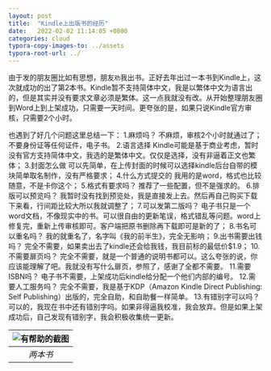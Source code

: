 ```yaml
---
layout: post
title:  "Kindle上出版书的经历"
date:   2022-02-02 11:14:05 +0800
categories: cloud
typora-copy-images-to: ../assets
typora-root-url: ../
---
```


由于发的朋友圈比如有思想，朋友`劝`我出书。正好去年出过一本书到Kindle上，这次就成功的出了第2本书。Kindle暂不支持简体中文，我是以繁体中文为语言出的，但是其实并没有要求文章必须是繁体。这一点我就没有改。从开始整理朋友圈到Word上到上架成功，只需要一天时间。更夸张的是，如果只说Kindle官方审核，只需要2个小时。

也遇到了好几个问题这里总结一下：
1.麻烦吗？
不麻烦，审核2个小时就通过了；不要身份证等任何证件，电子书。
2.语言选择
Kindle可能是基于商业考虑，暂时没有官方支持简体中文，我选的是繁体中文。仅仅是选择，没有非逼着正文也繁体；
3.封面怎么做
可以先简单，在上传封面的时候可以选择kindle后台自带的模块简单取名制作，没有严格要求；
4.什么方式提交的
我用的是word，格式也比较随意，不是卡你这个；
5.格式有要求吗？
推荐了一些配置，但不是强求的。
6.排版可以预览吗？
我暂时没有找到预览处，我是直接发上去。然后再自己购买下载下来看，行间距比较大所以我就调整了；
7.可以发第二版吗？
电子书只是一个word文档，不像现实中的书。可以很自由的更新笔误，格式错乱等问题。word上修复完，重新上传审核即可。客户端把原书删除再下载即可是新的了；
8.书名可以重名吗？
我的就重名了，名字叫《我的前半生》，完全无影响；
9.出书需要出钱吗？
完全不需要，如果卖出去了kindle还会给我钱，我目前标的最低价$1.9；
10.不需要扉页吗？
完全不需要，就是一个普通的说明书都可以。这么夸张的说，你应该能理解了吧。我就没有写什么扉页，参照了，感谢了全都不需要。
11.需要ISBN吗？
电子书不需要，上架成功后kindle给分配一个他们内部的编号。
12.需要人工服务吗？
完全不需要，我是基于KDP（Amazon Kindle Direct Publishing: Self Publishing）出版的，完全自助，和自助餐一样简单。
13.有错别字可以吗？
可以的，我现在书中还有错别字吗。如果非得逼我校准，我会放弃。但是如果上架成功后，自己发现有错别字，我会积极收集统一更新。


| ![有帮助的截图](/assets/WX20220202-110023.png) |
| :----------------------------------------: |
|          *两本书*          |
